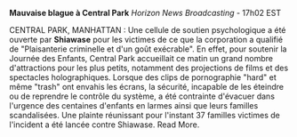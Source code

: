 **Mauvaise blague à Central Park**
*Horizon News Broadcasting* - 17h02 EST

CENTRAL PARK, MANHATTAN : Une cellule de soutien psychologique a été ouverte par **Shiawase** pour les victimes de ce que la corporation a qualifié de "Plaisanterie criminelle et d'un goût exécrable". En effet, pour soutenir la Journée des Enfants, Central Park accueillait ce matin un grand nombre d'attractions pour les plus petits, notamment des projections de films et des spectacles holographiques. Lorsque des clips de pornographie "hard" et même "trash" ont envahis les écrans, la sécurité, incapable de les éteindre ou de reprendre le contrôle du système, a été contrainte d'évacuer dans l'urgence des centaines d'enfants en larmes ainsi que leurs familles scandalisées. Une plainte réunissant pour l'instant 37 familles victimes de l'incident a été lancée contre Shiawase. Read More.
